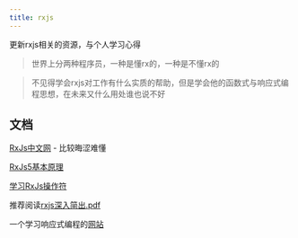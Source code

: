 ```yaml
---
title: rxjs
---
```


更新rxjs相关的资源，与个人学习心得

> 世界上分两种程序员，一种是懂rx的，一种是不懂rx的

> 不见得学会rxjs对工作有什么实质的帮助，但是学会他的函数式与响应式编程思想，在未来又什么用处谁也说不好

## 文档

[RxJs中文网](https://cn.rx.js.org/) - 比较晦涩难懂

[RxJs5基本原理](https://rxjs-cn.github.io/RxJS-Ultimate-CN/)

[学习RxJs操作符](https://rxjs-cn.github.io/learn-rxjs-operators/)

推荐阅读[rxjs深入简出.pdf](https://www.jqhtml.com/down/5543.html)

一个学习响应式编程的[网站](https://reactive.how/)
